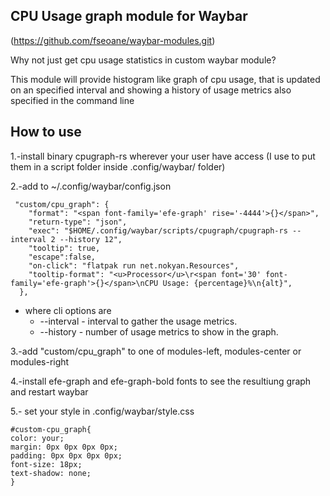 CPU Usage graph module for Waybar
---------------------------------

(https://github.com/fseoane/waybar-modules.git)

Why not just get cpu usage statistics in custom waybar module?

This module will provide histogram like graph of cpu usage, that is updated on an specified interval and showing a history of usage metrics also specified in the command line

How to use
----------

1.-install binary cpugraph-rs wherever your user have access (I use to put them in a script folder inside .config/waybar/ folder)

2.-add to ~/.config/waybar/config.json

```
 "custom/cpu_graph": {
    "format": "<span font-family='efe-graph' rise='-4444'>{}</span>",
    "return-type": "json",
    "exec": "$HOME/.config/waybar/scripts/cpugraph/cpugraph-rs --interval 2 --history 12",
    "tooltip": true,
    "escape":false,
    "on-click": "flatpak run net.nokyan.Resources",
    "tooltip-format": "<u>Processor</u>\r<span font='30' font-family='efe-graph'>{}</span>\nCPU Usage: {percentage}%\n{alt}",
  },

```

* where cli options are
  * --interval - interval to gather the usage metrics.
  * --history  - number of usage metrics to show in the graph.

3.-add "custom/cpu_graph" to one of modules-left, modules-center or modules-right

4.-install efe-graph and efe-graph-bold fonts to see the resultiung graph and restart waybar

5.- set your style in .config/waybar/style.css

```
#custom-cpu_graph{
color: your;
margin: 0px 0px 0px 0px;
padding: 0px 0px 0px 0px;
font-size: 18px;
text-shadow: none;
}
```
